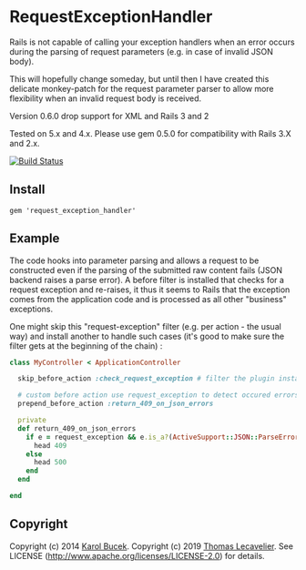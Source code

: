 # RequestExceptionHandler

Rails is not capable of calling your exception handlers when an error occurs
during the parsing of request parameters (e.g. in case of invalid JSON body).

This will hopefully change someday, but until then I have created this delicate
monkey-patch for the request parameter parser to allow more flexibility when
an invalid request body is received.

Version 0.6.0 drop support for XML and Rails 3 and 2

Tested on 5.x and 4.x.
Please use gem 0.5.0 for compatibility with Rails 3.X and 2.x.

[![Build Status][0]](http://travis-ci.org/#!/kares/request_exception_handler)

## Install

    gem 'request_exception_handler'

## Example

The code hooks into parameter parsing and allows a request to be constructed
even if the parsing of the submitted raw content fails (JSON backend raises
a parse error). A before filter is installed that checks for a request exception
and re-raises, it thus it seems to Rails that the exception comes from the
application code and is processed as all other "business" exceptions.

One might skip this "request-exception" filter (e.g. per action - the usual way)
and install another to handle such cases (it's good to make sure the filter gets
at the beginning of the chain) :

```ruby
class MyController < ApplicationController

  skip_before_action :check_request_exception # filter the plugin installed

  # custom before action use request_exception to detect occured errors
  prepend_before_action :return_409_on_json_errors

  private
  def return_409_on_json_errors
    if e = request_exception && e.is_a?(ActiveSupport::JSON::ParseError)
      head 409
    else
      head 500
    end
  end

end
```

## Copyright

Copyright (c) 2014 [Karol Bucek](https://github.com/kares).
Copyright (c) 2019 [Thomas Lecavelier](https://github.com/ook).
See LICENSE (http://www.apache.org/licenses/LICENSE-2.0) for details.

[0]: https://secure.travis-ci.org/kares/request_exception_handler.png
